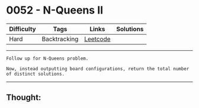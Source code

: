 # 0052 - N-Queens II

Difficulty  | Tags | Links | Solutions
----------- | ---- | ----- | -----
Hard | Backtracking | [Leetcode](https://leetcode.com/problems/n-queens-ii/description/) |


-----------

```
Follow up for N-Queens problem.

Now, instead outputting board configurations, return the total number of distinct solutions.
```

-----------

## Thought:
